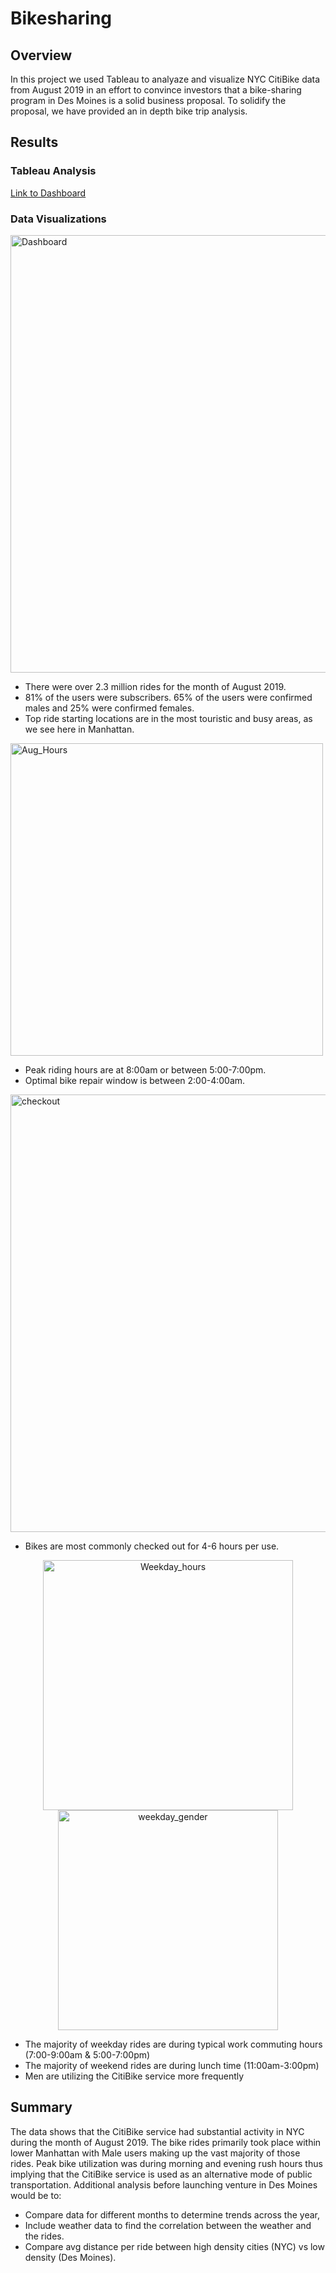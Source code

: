 # Bikesharing

## Overview
In this project we used Tableau to analyaze and visualize NYC CitiBike data from August 2019 in an effort to convince investors that a bike-sharing program in Des Moines is a solid business proposal. To solidify the proposal, we have provided an in depth bike trip analysis.

## Results
### Tableau Analysis
[Link to Dashboard](https://public.tableau.com/app/profile/reed7338/viz/NYCCitiBikeChallenge_16441835876710/NYCCitiBikeStory#1)

### Data Visualizations
<img width="700" alt="Dashboard" src="https://user-images.githubusercontent.com/93271297/152704096-2417e78a-5d2d-4239-83c6-d28726dff062.png">

- There were over 2.3 million rides for the month of August 2019.
- 81% of the users were subscribers. 65% of the users were confirmed males and 25% were confirmed females.
- Top ride starting locations are in the most touristic and busy areas, as we see here in Manhattan.

<img width="500" alt="Aug_Hours" src="https://user-images.githubusercontent.com/93271297/152704314-ce9b9dfa-0f81-43f4-84e5-9d50aa4732b4.png">

- Peak riding hours are at 8:00am or between 5:00-7:00pm.
- Optimal bike repair window is between 2:00-4:00am.

<img width="700" alt="checkout" src="https://user-images.githubusercontent.com/93271297/152704428-51683c43-6738-4a6c-84cd-a69bfbe8a2b6.png">

- Bikes are most commonly checked out for 4-6 hours per use.

<p align="center">
<img width="400" alt="Weekday_hours" src="https://user-images.githubusercontent.com/93271297/152704499-66115e0b-290e-4244-bceb-eb6b0ca70b35.png">
 <img width="352" alt="weekday_gender" src="https://user-images.githubusercontent.com/93271297/152704796-df9ab285-731c-48dc-a42a-2dfcda47ebea.png">
</p>

- The majority of weekday rides are during typical work commuting hours (7:00-9:00am & 5:00-7:00pm)
- The majority of weekend rides are during lunch time (11:00am-3:00pm)
- Men are utilizing the CitiBike service more frequently

## Summary
The data shows that the CitiBike service had substantial activity in NYC during the month of August 2019. 
The bike rides primarily took place within lower Manhattan with Male users making up the vast majority of those rides. Peak bike utilization was during morning and evening rush hours thus implying that the CitiBike service is used as an alternative mode of public transportation.
Additional analysis before launching venture in Des Moines would be to:
- Compare data for different months to determine trends across the year,
- Include weather data to find the correlation between the weather and the rides.
- Compare avg distance per ride between high density cities (NYC) vs low density (Des Moines).

